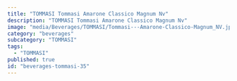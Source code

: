 ```yaml
---
title: "TOMMASI Tommasi Amarone Classico Magnum Nv"
description: "TOMMASI Tommasi Amarone Classico Magnum Nv"
image: "media/Beverages/TOMMASI/Tommasi---Amarone-Classico-Magnum_NV.jpg"
category: "beverages"
subcategory: "TOMMASI"
tags:
  - "TOMMASI"
published: true
id: "beverages-tommasi-35"
---
```

